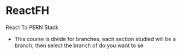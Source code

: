 # ReactFH
React To PERN Stack

- This course is divide for branches, each section studied will be a branch, then select the branch of do you want to se